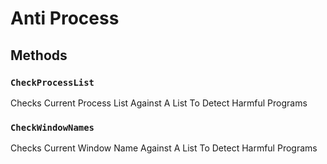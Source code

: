 # Anti Process

## Methods

### `CheckProcessList`

Checks Current Process List Against A List To Detect Harmful Programs

### `CheckWindowNames`

Checks Current Window Name Against A List To Detect Harmful Programs

